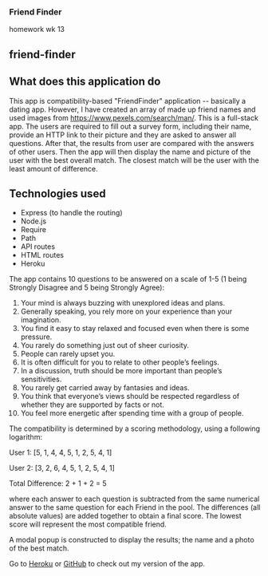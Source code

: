 ### Friend Finder
homework wk 13 
## friend-finder

## What does this application do

This app is compatibility-based "FriendFinder" application -- basically a dating app. However, I have created an array of made up friend names and used images from https://www.pexels.com/search/man/. This is a full-stack app. The users are required to fill out a survey form, including their name, provide an HTTP link to their picture and they are asked to answer all questions.  After that, the results from user are compared with the answers of other users. Then the app will then display the name and picture of the user with the best overall match. The closest match will be the user with the least amount of difference.

## Technologies used
* Express (to handle the routing)
* Node.js
* Require
* Path
* API routes
* HTML routes
* Heroku

The app contains 10 questions to be answered on a scale of 1-5 (1 being Strongly Disagree and 5 being Strongly Agree):

1.  Your mind is always buzzing with unexplored ideas and plans.
1.  Generally speaking, you rely more on your experience than your imagination.
1.  You find it easy to stay relaxed and focused even when there is some pressure.
1.  You rarely do something just out of sheer curiosity.
1.  People can rarely upset you.
1.  It is often difficult for you to relate to other people’s feelings.
1.  In a discussion, truth should be more important than people’s sensitivities.
1.  You rarely get carried away by fantasies and ideas.
1.  You think that everyone’s views should be respected regardless of whether they are supported by facts or not.
1.  You feel more energetic after spending time with a group of people.


The compatibility is determined by a scoring methodology, using a following logarithm:


User 1: [5, 1, 4, 4, 5, 1, 2, 5, 4, 1]

User 2: [3, 2, 6, 4, 5, 1, 2, 5, 4, 1]

Total Difference: 2 + 1 + 2 = 5

where each answer to each question is subtracted from the same numerical answer to the same question for each Friend in the pool. The differences (all absolute values) are added together to obtain a final score. The lowest score will represent the most compatible friend.

A modal popup is constructed to display the results; the name and a photo of the best match.

Go to [Heroku](https://git.heroku.com/serene-thicket-42231.git) or [GitHub](https://sijanek.github.io/friend-finder/) to check out my version of the app.

